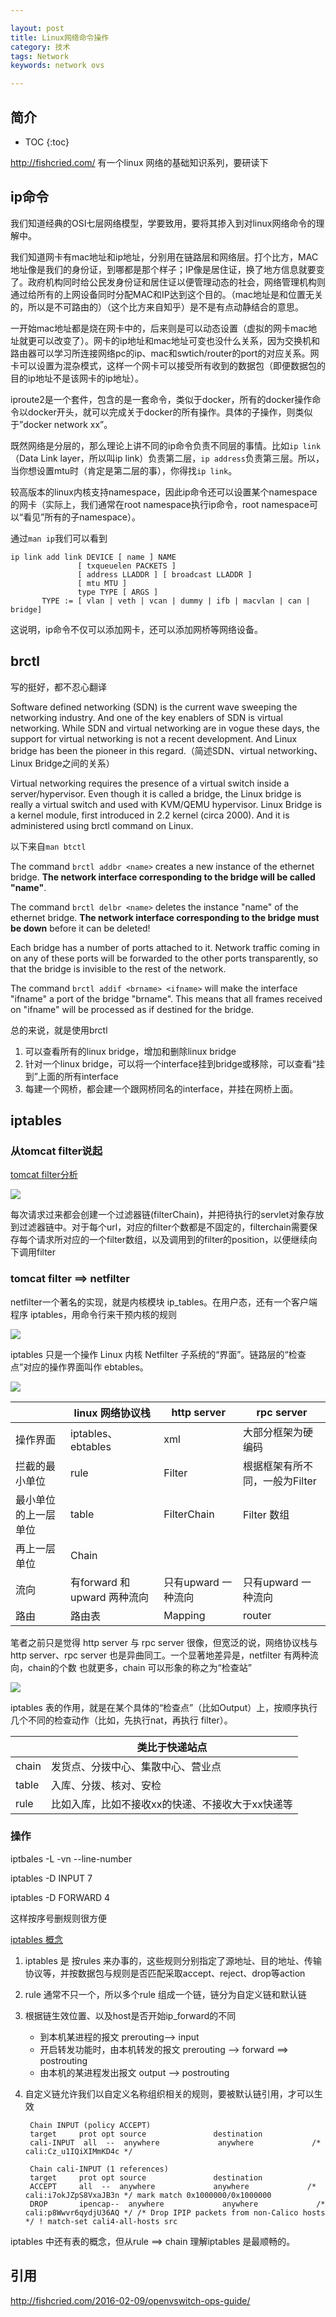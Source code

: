 ```yaml
---

layout: post
title: Linux网络命令操作
category: 技术
tags: Network
keywords: network ovs

---
```


## 简介

* TOC
{:toc}

http://fishcried.com/ 有一个linux 网络的基础知识系列，要研读下

## ip命令

我们知道经典的OSI七层网络模型，学要致用，要将其掺入到对linux网络命令的理解中。

我们知道网卡有mac地址和ip地址，分别用在链路层和网络层。打个比方，MAC地址像是我们的身份证，到哪都是那个样子；IP像是居住证，换了地方信息就要变了。政府机构同时给公民发身份证和居住证以便管理动态的社会，网络管理机构则通过给所有的上网设备同时分配MAC和IP达到这个目的。（mac地址是和位置无关的，所以是不可路由的）（这个比方来自知乎）是不是有点动静结合的意思。

一开始mac地址都是烧在网卡中的，后来则是可以动态设置（虚拟的网卡mac地址就更可以改变了）。网卡的ip地址和mac地址可变也没什么关系，因为交换机和路由器可以学习所连接网络pc的ip、mac和swtich/router的port的对应关系。网卡可以设置为混杂模式，这样一个网卡可以接受所有收到的数据包（即便数据包的目的ip地址不是该网卡的ip地址）。

iproute2是一个套件，包含的是一套命令，类似于docker，所有的docker操作命令以docker开头，就可以完成关于docker的所有操作。具体的子操作，则类似于”docker network xx”。

既然网络是分层的，那么理论上讲不同的ip命令负责不同层的事情。比如`ip link` （Data Link layer，所以叫ip link）负责第二层，`ip address`负责第三层。所以，当你想设置mtu时（肯定是第二层的事），你得找`ip link`。

较高版本的linux内核支持namespace，因此ip命令还可以设置某个namespace的网卡（实际上，我们通常在root namespace执行ip命令，root namespace可以“看见”所有的子namespace）。

通过`man ip`我们可以看到

    ip link add link DEVICE [ name ] NAME
                   [ txqueuelen PACKETS ]
                   [ address LLADDR ] [ broadcast LLADDR ]
                   [ mtu MTU ]
                   type TYPE [ ARGS ]
           TYPE := [ vlan | veth | vcan | dummy | ifb | macvlan | can | bridge]
           
这说明，ip命令不仅可以添加网卡，还可以添加网桥等网络设备。

## brctl 

写的挺好，都不忍心翻译

Software defined networking (SDN) is the current wave sweeping the networking industry. And one of the key enablers of SDN is virtual networking. While SDN and virtual networking are in vogue these days, the support for virtual networking is not a recent development. And Linux bridge has been the pioneer in this regard.（简述SDN、virtual networking、Linux Bridge之间的关系）

Virtual networking requires the presence of a virtual switch inside a server/hypervisor. Even though it is called a bridge, the Linux bridge is really a virtual switch and used with KVM/QEMU hypervisor. Linux Bridge is a kernel module, first introduced in 2.2 kernel (circa 2000). And it is administered using brctl command on Linux.

以下来自`man btctl`

The command `brctl addbr <name>` creates a new instance of the ethernet bridge. **The network interface corresponding to the bridge will be called "name"**.

The command `brctl delbr <name>` deletes the instance "name" of the ethernet bridge. **The network interface corresponding to the bridge must be down** before it can be deleted!

Each bridge has a number of ports attached to it. Network traffic coming in on any of these ports will be forwarded to the other ports transparently, so that the bridge is  invisible to the rest of the network.

The command `brctl addif <brname> <ifname>` will make the interface "ifname" a port of the bridge "brname". This means that all frames received on "ifname" will be processed as if destined for the bridge. 

总的来说，就是使用brctl

1. 可以查看所有的linux bridge，增加和删除linux bridge
2. 针对一个linux bridge，可以将一个interface挂到bridge或移除，可以查看“挂到”上面的所有interface
3. 每建一个网桥，都会建一个跟网桥同名的interface，并挂在网桥上面。

## iptables

### 从tomcat filter说起

[tomcat filter分析](https://zsr.github.io/2017/11/15/tomcat-filter%E5%88%86%E6%9E%90/)

![](/public/upload/network/tomcat_filter_chain.png)

每次请求过来都会创建一个过滤器链(filterChain)，并把待执行的servlet对象存放到过滤器链中。对于每个url，对应的filter个数都是不固定的，filterchain需要保存每个请求所对应的一个filter数组，以及调用到的filter的position，以便继续向下调用filter

### tomcat filter ==> netfilter 

netfilter一个著名的实现，就是内核模块 ip_tables。在用户态，还有一个客户端程序 iptables，用命令行来干预内核的规则

![](/public/upload/network/linux_netfilter.png)

iptables 只是一个操作 Linux 内核 Netfilter 子系统的“界面”。链路层的“检查点”对应的操作界面叫作 ebtables。

![](/public/upload/network/netfilter_flow.png)

||linux 网络协议栈|http server|rpc server|
|---|---|---|---|
|操作界面|iptables、ebtables|xml|大部分框架为硬编码|
|拦截的最小单位|rule|Filter|根据框架有所不同，一般为Filter|
|最小单位的上一层单位|table|FilterChain|Filter 数组|
|再上一层单位|Chain|||
|流向|有forward 和 upward 两种流向|只有upward 一种流向|只有upward 一种流向|
|路由|路由表|Mapping|router|

笔者之前只是觉得 http server 与 rpc server 很像，但宽泛的说，网络协议栈与http server、rpc server 也是异曲同工。一个显著地差异是，netfilter 有两种流向，chain的个数 也就更多，chain 可以形象的称之为“检查站”

![](/public/upload/network/netfilter_chain_flow.png)

iptables 表的作用，就是在某个具体的“检查点”（比如Output）上，按顺序执行几个不同的检查动作（比如，先执行nat，再执行 filter）。

||类比于快递站点|
|---|---|
|chain|发货点、分拨中心、集散中心、营业点|
|table|入库、分拨、核对、安检|
|rule|比如入库，比如不接收xx的快递、不接收大于xx快递等|

### 操作

iptbales -L -vn --line-number

iptables -D INPUT 7

iptables -D FORWARD 4

这样按序号删规则很方便

[iptables 概念](http://www.zsythink.net/archives/1199)

1. iptables 是 按rules 来办事的，这些规则分别指定了源地址、目的地址、传输协议等，并按数据包与规则是否匹配采取accept、reject、drop等action
2. rule 通常不只一个，所以多个rule 组成一个链，链分为自定义链和默认链
3. 根据链生效位置、以及host是否开始ip_forward的不同

	* 到本机某进程的报文 prerouting--> input
	* 开启转发功能时，由本机转发的报文 prerouting --> forward ==> postrouting
	* 由本机的某进程发出报文 output --> postrouting

4. 自定义链允许我们以自定义名称组织相关的规则，要被默认链引用，才可以生效

		Chain INPUT (policy ACCEPT)
		target     prot opt source               destination
		cali-INPUT  all  --  anywhere             anywhere             /* cali:Cz_u1IQiXIMmKD4c */

		Chain cali-INPUT (1 references)
		target     prot opt source               destination
		ACCEPT     all  --  anywhere             anywhere             /* cali:i7okJZpS8VxaJB3n */ mark match 0x1000000/0x1000000
		DROP       ipencap--  anywhere             anywhere             /* cali:p8Wwvr6qydjU36AQ */ /* Drop IPIP packets from non-Calico hosts */ ! match-set cali4-all-hosts src

	
iptables 中还有表的概念，但从rule ==> chain 理解iptables 是最顺畅的。


## 引用

http://fishcried.com/2016-02-09/openvswitch-ops-guide/